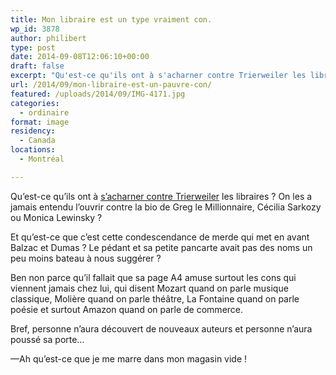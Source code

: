 ```yaml
---
title: Mon libraire est un type vraiment con.
wp_id: 3878
author: philibert
type: post
date: 2014-09-08T12:06:10+00:00
draft: false
excerpt: "Qu'est-ce qu'ils ont à s'acharner contre Trierweiler les libraires ? On les a jamais entendu l'ouvrir contre la bio de Greg le Millionnaire, Cécilia Sarkozy ou Monica Lewinsky ?"
url: /2014/09/mon-libraire-est-un-pauvre-con/
featured: /uploads/2014/09/IMG-4171.jpg
categories:
  - ordinaire
format: image
residency:
  - Canada
locations:
  - Montréal

---
```

Qu&rsquo;est-ce qu&rsquo;ils ont à <a href="http://golem13.fr/wp-content{{< aws >}}/uploads/2014/09/mercei-pour-ce-moment-libraires-revolte.jpg" target="_blank&quot;">s&rsquo;acharner contre Trierweiler</a> les libraires ? On les a jamais entendu l&rsquo;ouvrir contre la bio de Greg le Millionnaire, Cécilia Sarkozy ou Monica Lewinsky ?

Et qu&rsquo;est-ce que c&rsquo;est cette condescendance de merde qui met en avant Balzac et Dumas ? Le pédant et sa petite pancarte avait pas des noms un peu moins bateau à nous suggérer ?

Ben non parce qu&rsquo;il fallait que sa page A4 amuse surtout les cons qui viennent jamais chez lui, qui disent Mozart quand on parle musique classique, Molière quand on parle théâtre, La Fontaine quand on parle poésie et surtout Amazon quand on parle de commerce.

Bref, personne n&rsquo;aura découvert de nouveaux auteurs et personne n&rsquo;aura poussé sa porte&#8230;

—Ah qu&rsquo;est-ce que je me marre dans mon magasin vide !